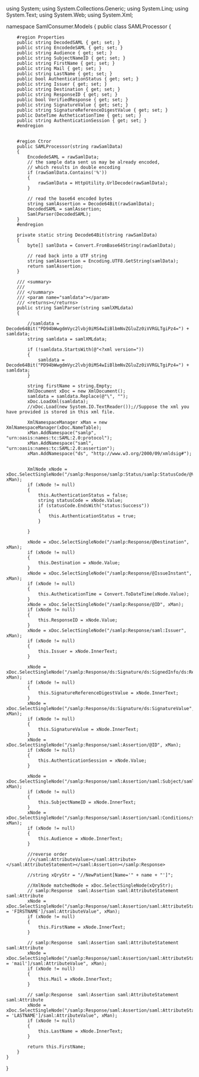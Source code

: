 











using System;
using System.Collections.Generic;
using System.Linq;
using System.Text;
using System.Web;
using System.Xml;

namespace SamlConsumer.Models
{
    public class SAMLProcessor
    {

        #region Properties
        public string DecodedSAML { get; set; }
        public string EncodedeSAML { get; set; }
        public string Audience { get; set; }
        public string SubjectNameID { get; set; }
        public string FirstName { get; set; }
        public string Mail { get; set; }
        public string LastName { get; set; }
        public bool AuthenticationStatus { get; set; }
        public string Issuer { get; set; }
        public string Destination { get; set; }
        public string ResponseID { get; set; }
        public bool VerifiedResponse { get; set; }
        public string SignatureValue { get; set; }
        public string SignatureReferenceDigestValue { get; set; }
        public DateTime AutheticationTime { get; set; }
        public string AuthenticationSession { get; set; }
        #endregion


        #region Ctror
        public SAMLProcessor(string rawSamlData)
        {
            EncodedeSAML = rawSamlData;
            // the sample data sent us may be already encoded, 
            // which results in double encoding
            if (rawSamlData.Contains('%'))
            {
                rawSamlData = HttpUtility.UrlDecode(rawSamlData);
            }

            // read the base64 encoded bytes
            string samlAssertion = Decode64Bit(rawSamlData);
            DecodedSAML = samlAssertion;
            SamlParser(DecodedSAML);
        }
        #endregion

        private static string Decode64Bit(string rawSamlData)
        {
            byte[] samlData = Convert.FromBase64String(rawSamlData);

            // read back into a UTF string
            string samlAssertion = Encoding.UTF8.GetString(samlData);
            return samlAssertion;
        }

        /// <summary>
        /// 
        /// </summary>
        /// <param name="samldata"></param>
        /// <returns></returns>
        public string SamlParser(string samlXMLdata)
        {

            //samldata = Decode64Bit("PD94bWwgdmVyc2lvbj0iMS4wIiBlbmNvZGluZz0iVVRGLTgiPz4=") + samldata;
            string samldata = samlXMLdata;

            if (!samldata.StartsWith(@"<?xml version="))
            {
                samldata = Decode64Bit("PD94bWwgdmVyc2lvbj0iMS4wIiBlbmNvZGluZz0iVVRGLTgiPz4=") + samldata;
            }

            string firstName = string.Empty;
            XmlDocument xDoc = new XmlDocument();
            samldata = samldata.Replace(@"\", "");
            xDoc.LoadXml(samldata);
            //xDoc.Load(new System.IO.TextReader());//Suppose the xml you have provided is stored in this xml file.

            XmlNamespaceManager xMan = new XmlNamespaceManager(xDoc.NameTable);
            xMan.AddNamespace("samlp", "urn:oasis:names:tc:SAML:2.0:protocol");
            xMan.AddNamespace("saml", "urn:oasis:names:tc:SAML:2.0:assertion");
            xMan.AddNamespace("ds", "http://www.w3.org/2000/09/xmldsig#");


            XmlNode xNode = xDoc.SelectSingleNode("/samlp:Response/samlp:Status/samlp:StatusCode/@Value", xMan);
            if (xNode != null)
            {
                this.AuthenticationStatus = false;
                string statusCode = xNode.Value;
                if (statusCode.EndsWith("status:Success"))
                {
                    this.AuthenticationStatus = true;
                }

            }

            xNode = xDoc.SelectSingleNode("/samlp:Response/@Destination", xMan);
            if (xNode != null)
            {
                this.Destination = xNode.Value;
            }
            xNode = xDoc.SelectSingleNode("/samlp:Response/@IssueInstant", xMan);
            if (xNode != null)
            {
                this.AutheticationTime = Convert.ToDateTime(xNode.Value);
            }
            xNode = xDoc.SelectSingleNode("/samlp:Response/@ID", xMan);
            if (xNode != null)
            {
                this.ResponseID = xNode.Value;
            }
            xNode = xDoc.SelectSingleNode("/samlp:Response/saml:Issuer", xMan);
            if (xNode != null)
            {
                this.Issuer = xNode.InnerText;
            }

            xNode = xDoc.SelectSingleNode("/samlp:Response/ds:Signature/ds:SignedInfo/ds:Reference/ds:DigestValue", xMan);
            if (xNode != null)
            {
                this.SignatureReferenceDigestValue = xNode.InnerText;
            }
            xNode = xDoc.SelectSingleNode("/samlp:Response/ds:Signature/ds:SignatureValue", xMan);
            if (xNode != null)
            {
                this.SignatureValue = xNode.InnerText;
            }
            xNode = xDoc.SelectSingleNode("/samlp:Response/saml:Assertion/@ID", xMan);
            if (xNode != null)
            {
                this.AuthenticationSession = xNode.Value;
            }

            xNode = xDoc.SelectSingleNode("/samlp:Response/saml:Assertion/saml:Subject/saml:NameID", xMan);
            if (xNode != null)
            {
                this.SubjectNameID = xNode.InnerText;
            }
            xNode = xDoc.SelectSingleNode("/samlp:Response/saml:Assertion/saml:Conditions/saml:AudienceRestriction/saml:Audience", xMan);
            if (xNode != null)
            {
                this.Audience = xNode.InnerText;
            }

            //reverse order
            //</saml:AttributeValue></saml:Attribute></saml:AttributeStatement></saml:Assertion></samlp:Response>

            //string xQryStr = "//NewPatient[Name='" + name + "']";

            //XmlNode matchedNode = xDoc.SelectSingleNode(xQryStr);
            // samlp:Response  saml:Assertion saml:AttributeStatement saml:Attribute
            xNode = xDoc.SelectSingleNode("/samlp:Response/saml:Assertion/saml:AttributeStatement/saml:Attribute[@Name = 'FIRSTNAME']/saml:AttributeValue", xMan);
            if (xNode != null)
            {
                this.FirstName = xNode.InnerText;
            }

            // samlp:Response  saml:Assertion saml:AttributeStatement saml:Attribute
            xNode = xDoc.SelectSingleNode("/samlp:Response/saml:Assertion/saml:AttributeStatement/saml:Attribute[@Name = 'mail']/saml:AttributeValue", xMan);
            if (xNode != null)
            {
                this.Mail = xNode.InnerText;
            }

            // samlp:Response  saml:Assertion saml:AttributeStatement saml:Attribute
            xNode = xDoc.SelectSingleNode("/samlp:Response/saml:Assertion/saml:AttributeStatement/saml:Attribute[@Name = 'LASTNAME']/saml:AttributeValue", xMan);
            if (xNode != null)
            {
                this.LastName = xNode.InnerText;
            }

            return this.FirstName;
        }
    }
}
